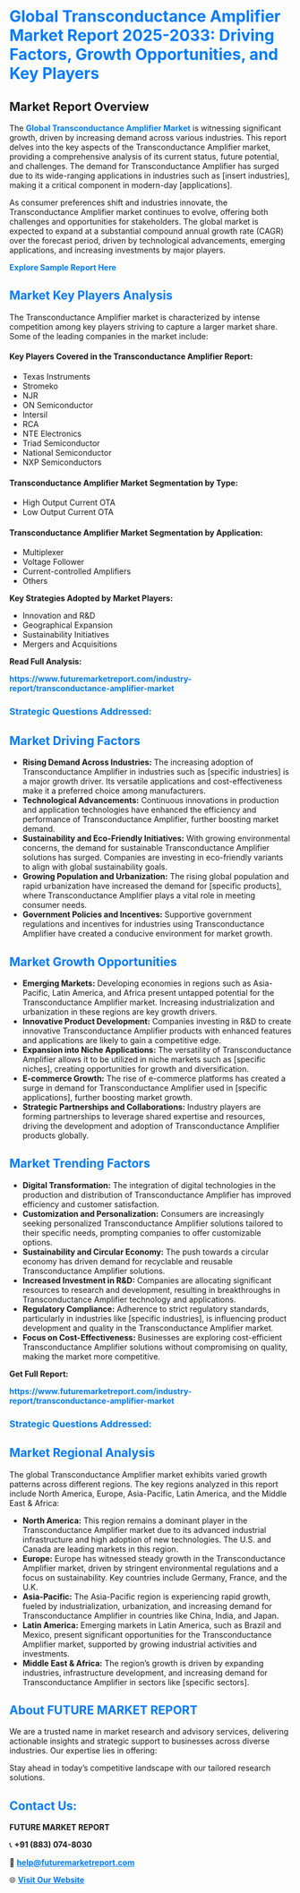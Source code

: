 <h1 style="color: #007BFF;">Global Transconductance Amplifier Market Report 2025-2033: Driving Factors, Growth Opportunities, and Key Players</h1>

<section id="overview">
<h2>Market Report Overview</h2>
<p>The <a href="https://www.futuremarketreport.com/industry-report/transconductance-amplifier-market" style="color: #007BFF; text-decoration: none;"><strong>Global Transconductance Amplifier Market</strong></a> is witnessing significant growth, driven by increasing demand across various industries. This report delves into the key aspects of the Transconductance Amplifier market, providing a comprehensive analysis of its current status, future potential, and challenges. The demand for Transconductance Amplifier has surged due to its wide-ranging applications in industries such as [insert industries], making it a critical component in modern-day [applications].</p>
<p>As consumer preferences shift and industries innovate, the Transconductance Amplifier market continues to evolve, offering both challenges and opportunities for stakeholders. The global market is expected to expand at a substantial compound annual growth rate (CAGR) over the forecast period, driven by technological advancements, emerging applications, and increasing investments by major players.</p>
</section>

<section id="overview">
<p><a href="https://www.futuremarketreport.com/request-sample/reportId=98061" style="color: #007BFF; text-decoration: none;"><strong>Explore Sample Report Here</strong></a></p>
</section>

<section id="key-players">
<h2 style="color: #007BFF;">Market Key Players Analysis</h2>
<p>The Transconductance Amplifier market is characterized by intense competition among key players striving to capture a larger market share. Some of the leading companies in the market include:</p>
<h4>Key Players Covered in the Transconductance Amplifier Report:</h4>
<ul><li>Texas Instruments</li><li>Stromeko</li><li>NJR</li><li>ON Semiconductor</li><li>Intersil</li><li>RCA</li><li>NTE Electronics</li><li>Triad Semiconductor</li><li>National Semiconductor</li><li>NXP Semiconductors</li></ul>
<h4>Transconductance Amplifier Market Segmentation by Type:</h4>
<ul><li>High Output Current OTA</li><li>Low Output Current OTA</li></ul>

<h4>Transconductance Amplifier Market Segmentation by Application:</h4>
<ul><li>Multiplexer</li><li>Voltage Follower</li><li>Current-controlled Amplifiers</li><li>Others</li></ul>
<p><strong>Key Strategies Adopted by Market Players:</strong></p>
<ul>
<li>Innovation and R&D</li>
<li>Geographical Expansion</li>
<li>Sustainability Initiatives</li>
<li>Mergers and Acquisitions</li>
</ul>
</section>

<section>
<p><strong>Read Full Analysis: </strong></p><a href="https://www.futuremarketreport.com/industry-report/transconductance-amplifier-market" style="color: #007BFF; text-decoration: none;"><strong>https://www.futuremarketreport.com/industry-report/transconductance-amplifier-market</strong></a>
<h3 style="color: #007BFF;">Strategic Questions Addressed:</h3>
</section>

<section id="driving-factors">
<h2 style="color: #007BFF;">Market Driving Factors</h2>
<ul>
<li><strong>Rising Demand Across Industries:</strong> The increasing adoption of Transconductance Amplifier in industries such as [specific industries] is a major growth driver. Its versatile applications and cost-effectiveness make it a preferred choice among manufacturers.</li>
<li><strong>Technological Advancements:</strong> Continuous innovations in production and application technologies have enhanced the efficiency and performance of Transconductance Amplifier, further boosting market demand.</li>
<li><strong>Sustainability and Eco-Friendly Initiatives:</strong> With growing environmental concerns, the demand for sustainable Transconductance Amplifier solutions has surged. Companies are investing in eco-friendly variants to align with global sustainability goals.</li>
<li><strong>Growing Population and Urbanization:</strong> The rising global population and rapid urbanization have increased the demand for [specific products], where Transconductance Amplifier plays a vital role in meeting consumer needs.</li>
<li><strong>Government Policies and Incentives:</strong> Supportive government regulations and incentives for industries using Transconductance Amplifier have created a conducive environment for market growth.</li>
</ul>
</section>

<section id="growth-opportunities">
<h2 style="color: #007BFF;">Market Growth Opportunities</h2>
<ul>
<li><strong>Emerging Markets:</strong> Developing economies in regions such as Asia-Pacific, Latin America, and Africa present untapped potential for the Transconductance Amplifier market. Increasing industrialization and urbanization in these regions are key growth drivers.</li>
<li><strong>Innovative Product Development:</strong> Companies investing in R&D to create innovative Transconductance Amplifier products with enhanced features and applications are likely to gain a competitive edge.</li>
<li><strong>Expansion into Niche Applications:</strong> The versatility of Transconductance Amplifier allows it to be utilized in niche markets such as [specific niches], creating opportunities for growth and diversification.</li>
<li><strong>E-commerce Growth:</strong> The rise of e-commerce platforms has created a surge in demand for Transconductance Amplifier used in [specific applications], further boosting market growth.</li>
<li><strong>Strategic Partnerships and Collaborations:</strong> Industry players are forming partnerships to leverage shared expertise and resources, driving the development and adoption of Transconductance Amplifier products globally.</li>
</ul>
</section>

<section id="trending-factors">
<h2 style="color: #007BFF;">Market Trending Factors</h2>
<ul>
<li><strong>Digital Transformation:</strong> The integration of digital technologies in the production and distribution of Transconductance Amplifier has improved efficiency and customer satisfaction.</li>
<li><strong>Customization and Personalization:</strong> Consumers are increasingly seeking personalized Transconductance Amplifier solutions tailored to their specific needs, prompting companies to offer customizable options.</li>
<li><strong>Sustainability and Circular Economy:</strong> The push towards a circular economy has driven demand for recyclable and reusable Transconductance Amplifier solutions.</li>
<li><strong>Increased Investment in R&D:</strong> Companies are allocating significant resources to research and development, resulting in breakthroughs in Transconductance Amplifier technology and applications.</li>
<li><strong>Regulatory Compliance:</strong> Adherence to strict regulatory standards, particularly in industries like [specific industries], is influencing product development and quality in the Transconductance Amplifier market.</li>
<li><strong>Focus on Cost-Effectiveness:</strong> Businesses are exploring cost-efficient Transconductance Amplifier solutions without compromising on quality, making the market more competitive.</li>
</ul>
</section>

<section>
<p><strong>Get Full Report: </strong></p><a href="https://www.futuremarketreport.com/industry-report/transconductance-amplifier-market" style="color: #007BFF; text-decoration: none;"><strong>https://www.futuremarketreport.com/industry-report/transconductance-amplifier-market</strong></a>
<h3 style="color: #007BFF;">Strategic Questions Addressed:</h3>
</section>


<section id="regional-analysis">
<h2 style="color: #007BFF;">Market Regional Analysis</h2>
<p>The global Transconductance Amplifier market exhibits varied growth patterns across different regions. The key regions analyzed in this report include North America, Europe, Asia-Pacific, Latin America, and the Middle East & Africa:</p>
<ul>
<li><strong>North America:</strong> This region remains a dominant player in the Transconductance Amplifier market due to its advanced industrial infrastructure and high adoption of new technologies. The U.S. and Canada are leading markets in this region.</li>
<li><strong>Europe:</strong> Europe has witnessed steady growth in the Transconductance Amplifier market, driven by stringent environmental regulations and a focus on sustainability. Key countries include Germany, France, and the U.K.</li>
<li><strong>Asia-Pacific:</strong> The Asia-Pacific region is experiencing rapid growth, fueled by industrialization, urbanization, and increasing demand for Transconductance Amplifier in countries like China, India, and Japan.</li>
<li><strong>Latin America:</strong> Emerging markets in Latin America, such as Brazil and Mexico, present significant opportunities for the Transconductance Amplifier market, supported by growing industrial activities and investments.</li>
<li><strong>Middle East & Africa:</strong> The region’s growth is driven by expanding industries, infrastructure development, and increasing demand for Transconductance Amplifier in sectors like [specific sectors].</li>
</ul>
</section>

<footer>
<h2 style="color: #007BFF;">About FUTURE MARKET REPORT</h2>
<p>We are a trusted name in market research and advisory services, delivering actionable insights and strategic support to businesses across diverse industries. Our expertise lies in offering:</p>

<p>Stay ahead in today’s competitive landscape with our tailored research solutions.</p>

<h2 style="color: #007BFF;">Contact Us:</h2>
<p><strong>FUTURE MARKET REPORT</strong></p>
<p>📞 <strong>+91 (883) 074-8030</strong></p>
<p>📧 <strong><a href="mailto:help@futuremarketreport.com" style="color: #007BFF;">help@futuremarketreport.com</a></strong></p>
<p>🌐 <strong><a href="https://www.futuremarketreport.com/" style="color: #007BFF;">Visit Our Website</a></strong></p>
</footer>